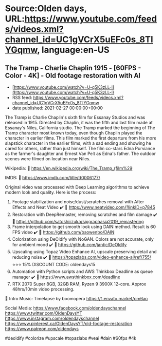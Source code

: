 # Source:Olden days, URL:https://www.youtube.com/feeds/videos.xml?channel_id=UC1gVCrX5uEFc0s_8TIYGqmw, language:en-US

## The Tramp - Charlie Chaplin 1915 - [60FPS - Color - 4K] - Old footage restoration with AI
 - [https://www.youtube.com/watch?v=U-q5K3zLL-I](https://www.youtube.com/watch?v=U-q5K3zLL-I)
 - RSS feed: https://www.youtube.com/feeds/videos.xml?channel_id=UC1gVCrX5uEFc0s_8TIYGqmw
 - date published: 2021-02-27 00:00:00+00:00

The Tramp is Charlie Chaplin's sixth film for Essanay Studios and was released in 1915. Directed by Chaplin, it was the fifth and last film made at Essanay's Niles, California studio. The Tramp marked the beginning of The Tramp character most known today, even though Chaplin played the character in earlier films. This film marked the first departure from his more slapstick character in the earlier films, with a sad ending and showing he cared for others, rather than just himself. The film co-stars Edna Purviance as the farmer's daughter and Ernest Van Pelt as Edna's father. The outdoor scenes were filmed on location near Niles.

Wikipedia:
🔗 https://en.wikipedia.org/wiki/The_Tramp_(film%29

IMDB:
🔗 https://www.imdb.com/title/tt0006177/

Original video was processed with Deep Learning algorithms to achieve modern look and quality. Here is the process:

1. Footage stabilization and noise/dust/scratches removal with After Effects and Neat Video ✔️
🔗 https://www.neatvideo.com/?linkID=p7845
2. Restoration with DeepRemaster, removing scratches and film damage ✔️
🔗 https://github.com/satoshiiizuka/siggraphasia2019_remastering
3. Frame interpolation to get smooth look using DAIN method. Result is 60 FPS video ✔️
🔗 https://github.com/baowenbo/DAIN
4. Colorization using DeOldify with NoGAN. Colors are not accurate, only for ambient mood ✔️
🔗 https://github.com/jantic/DeOldify
5. Upscaling using Topaz Video Enhance AI, upscale preserving detail and reducing noise ✔️
🔗 https://topazlabs.com/video-enhance-ai/ref/755/
⭐⭐⭐ 15% DISCOUNT CODE: oldendays15
6. Automation with Python scripts and AWS Thinkbox Deadline as queue manager ✔️
🔗 https://www.awsthinkbox.com/deadline
7. RTX 2070 Super 8GB, 32GB RAM, Ryzen 9 3900X 12-core. Approx 48hrs/10min video processing.

🎵 Intro Music:
Timelapse by boomopera
https://1.envato.market/om6ao

Social Media:
https://www.facebook.com/oldendayschannel
https://www.twitter.com/OldenDaysYT
https://www.instagram.com/oldendayschannel
https://www.pinterest.ca/OldenDaysYT/old-footage-restoration
https://www.patreon.com/oldendays

#deoldify #colorize #upscale #topazlabs #veai #dain #60fps #4k

